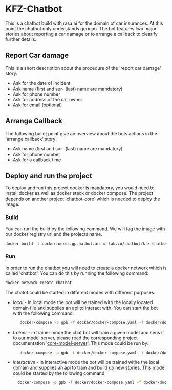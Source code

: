# KFZ-Chatbot
This is a chatbot build with rasa.ai for the domain of car insurances. At this point the chatbot only understands german.
The bot features two major stories about reporting a car damage or to arrange a callback to clearify further details.

## Report Car damage
This is a short description about the procedure of the 'report car damage' story:
* Ask for the date of incident 
* Ask name (first and sur- (last) name are mandatory)
* Ask for phone number
* Ask for address of the car owner
* Ask for email (optional)

## Arrange Callback  
The following bullet point give an overview about the bots actions in the 'arrange callback' story:
* Ask name (first and sur- (last) name are mandatory)
* Ask for phone number
* Ask for a callback time

## Deploy and run the project
To deploy and run this project docker is mandatory, you would need to install docker as well as docker stack or docker compose.
The project depends on another project 'chatbot-core' which is needed to deploy the image.

### Build
You can run the build by the following command. We will tag the image with our docker registry url and the projects name.
```bash
docker build -t docker.nexus.gpchatbot.archi-lab.io/chatbot/kfz-chatbot .
```

### Run

In order to run the chatbot you will need to create a docker network which is called 'chatbot'. You can do this by running the following command:
```bash
docker network create chatbot
```
The chatot could be started in different modes with  different purposes:

* *local* - in local mode the bot will be trained with the locally located domain file and supplies an api to interact with. You can start the bot with the following command:
   ```bash
      docker-compose -p gpb -f docker/docker-compose.yaml -f docker/docker-compose.local.yaml up -d
   ```
* *trainer* - in trainer mode the chat bot will train a given model and sens it to our model server, please read the corresponding project documentation '[core-model-server](https://bitbucket.gpchatbot.archi-lab.io/projects/CHATBOT/repos/core-model-server/browse)'. This mode could be run by:
   ```bash
      docker-compose -p gpb -f docker/docker-compose.yaml -f docker/docker-compose.trainer.yaml up -d
   ```
* *interactive* - in interactive mode the bot will be trained withe the local domain and supplies an api to train and build up new stories. This mode could be started by the following command:
  ```bash
    docker-compose -p gpb -f docker/docker-compose.yaml -f docker/docker-compose.interactive.yaml up -d
  ```
